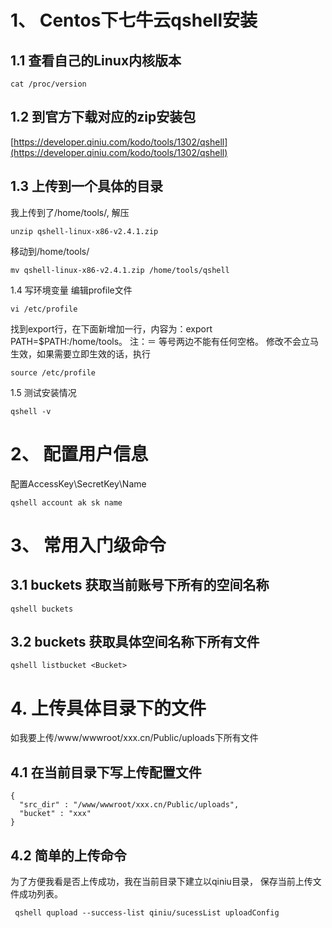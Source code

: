 # 1、 Centos下七牛云qshell安装 #


## 1.1 查看自己的Linux内核版本 ##

    cat /proc/version


## 1.2 到官方下载对应的zip安装包 ##

[https://developer.qiniu.com/kodo/tools/1302/qshell](https://developer.qiniu.com/kodo/tools/1302/qshell)


## 1.3 上传到一个具体的目录 ##
我上传到了/home/tools/,
解压

    unzip qshell-linux-x86-v2.4.1.zip

移动到/home/tools/

    mv qshell-linux-x86-v2.4.1.zip /home/tools/qshell

1.4 写环境变量
编辑profile文件

    vi /etc/profile

找到export行，在下面新增加一行，内容为：export PATH=$PATH:/home/tools。
注：＝ 等号两边不能有任何空格。
修改不会立马生效，如果需要立即生效的话，执行

    source /etc/profile



1.5 测试安装情况

    qshell -v

# 2、 配置用户信息 #

配置AccessKey\SecretKey\Name
    
    qshell account ak sk name
# 3、 常用入门级命令 #
## 3.1 buckets 获取当前账号下所有的空间名称 ##
    qshell buckets
## 3.2 buckets 获取具体空间名称下所有文件 ##
    qshell listbucket <Bucket> 

# 4. 上传具体目录下的文件 #

如我要上传/www/wwwroot/xxx.cn/Public/uploads下所有文件
## 4.1 在当前目录下写上传配置文件 ##

    {
      "src_dir" : "/www/wwwroot/xxx.cn/Public/uploads",
      "bucket" : "xxx"
    }

## 4.2 简单的上传命令 ##
为了方便我看是否上传成功，我在当前目录下建立以qiniu目录，
保存当前上传文件成功列表。

     qshell qupload --success-list qiniu/sucessList uploadConfig